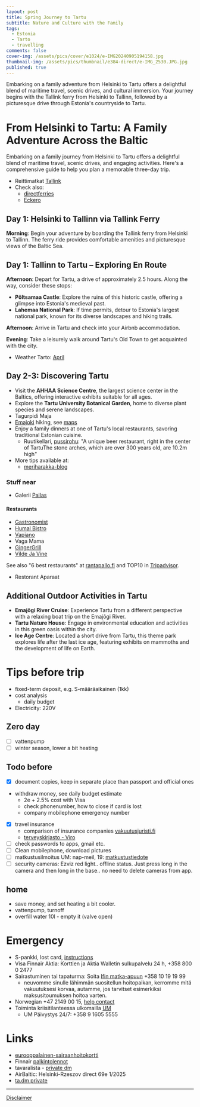 ```yaml
---
layout: post
title: Spring Journey to Tartu
subtitle: Nature and Culture with the Family
tags:
  - Estonia
  - Tarto
  - travelling
comments: false
cover-img: /assets/pics/cover/e1024/e-IMG20240905194158.jpg
thumbnail-img: /assets/pics/thumbnail/e384-direct/e-IMG_2530.JPG.jpg
published: true
---
```


Embarking on a family adventure from Helsinki to Tartu offers a delightful blend of maritime travel, scenic drives, and cultural immersion. Your journey begins with the Tallink ferry from Helsinki to Tallinn, followed by a picturesque drive through Estonia's countryside to Tartu.

# From Helsinki to Tartu: A Family Adventure Across the Baltic

Embarking on a family journey from Helsinki to Tartu offers a delightful blend of maritime travel, scenic drives, and engaging activities. Here's a comprehensive guide to help you plan a memorable three-day trip.

- Reittimatkat [Tallink](https://booking.tallink.com/?voyageType=SHUTTLE&withVehicle=true&from=hel&to=tal&locale=fi&country=FI)
- Check also:
  - [directferries](https://www.directferries.fi/)
  - [Eckero](https://www.eckeroline.fi/matkat/reittimatka)
  
## Day 1: Helsinki to Tallinn via Tallink Ferry

**Morning**: Begin your adventure by boarding the Tallink ferry from Helsinki to Tallinn. The ferry ride provides comfortable amenities and picturesque views of the Baltic Sea.

## Day 1: Tallinn to Tartu – Exploring En Route

**Afternoon**: Depart for Tartu, a drive of approximately 2.5 hours. Along the way, consider these stops:

- **Põltsamaa Castle**: Explore the ruins of this historic castle, offering a glimpse into Estonia's medieval past. 
- **Lahemaa National Park**: If time permits, detour to Estonia's largest national park, known for its diverse landscapes and hiking trails. 

**Afternoon**: Arrive in Tartu and check into your Airbnb accommodation.

**Evening**: Take a leisurely walk around Tartu's Old Town to get acquainted with the city.

- Weather Tarto: [April](https://www.weather25.com/europe/estonia/tartumaa/tartu?page=month&month=April)

## Day 2-3: Discovering Tartu

- Visit the **AHHAA Science Centre**, the largest science center in the Baltics, offering interactive exhibits suitable for all ages.
- Explore the **Tartu University Botanical Garden**, home to diverse plant species and serene landscapes. 
- Tagurpidi Maja
- [Emajoki](https://rmk.ee/en/) hiking, see [maps](https://rmk.ee/en/maps/)
- Enjoy a family dinners at one of Tartu's local restaurants, savoring traditional Estonian cuisine.
  - Ruutikellari, [pussirohu](https://pyss.ee/): "A unique beer restaurant, right in the center of TartuThe stone arches, which are over 300 years old, are 10.2m high"
- More tips available at:
  - [meriharakka-blog](https://meriharakka.net/2021/09/16/tarton-nahtavyydet/)


### Stuff near 

- Galerii [Pallas](https://pallasart.ee/)

#### Restaurants

- [Gastronomist](https://gastronomist.ee/restoran-and-terrass)
- [Humal Bistro](https://humalbistro.ee/en/menu/food/)
- [Vapiano](https://vapiano.ee/en/)
- Vaga Mama
- [GingerGrill](https://gingergrill.ee/en/home/)
- [Vilde Ja Vine](https://vilde.ee/gb/menuu/)

See also "6 best restaurants" at [rantapallo.fi](https://www.rantapallo.fi/ruoka-juomat-viinit/herkuttelijan-tartto-katso-kaupungin-houkuttelevimmat-ravintolat/) and TOP10 in [Tripadvisor](https://www.tripadvisor.com/Restaurants-g274959-Tartu_Tartu_County.html).

- Restorant Aparaat

## Additional Outdoor Activities in Tartu

- **Emajõgi River Cruise**: Experience Tartu from a different perspective with a relaxing boat trip on the Emajõgi River. 
- **Tartu Nature House**: Engage in environmental education and activities in this green oasis within the city. 
- **Ice Age Centre**: Located a short drive from Tartu, this theme park explores life after the last ice age, featuring exhibits on mammoths and the development of life on Earth.

# Tips before trip

- fixed-term deposit, e.g. S-määräaikainen (1kk)
- cost analysis
  - daily budget
- Electricity: 220V

## Zero day

- [ ] vattenpump
- [ ] winter season, lower a bit heating

## Todo before

- [x] document copies, keep in separate place than passport and official ones
- withdraw money, see daily budget estimate
  - 2e + 2.5% cost with Visa
  - check phonenumber, how to close if card is lost
  - company mobilephone emergency number
- [x] travel insurance
  - comparison of insurance companies [vakuutusjuristi.fi](https://www.vakuutusjuristi.fi/mita-matkavakuutuksesta-korvataan-vertailu-2025/)
  - [terveyskirjasto - Viro](https://www.terveyskirjasto.fi/mat01025)
- [ ] check passwords to apps, gmail etc.
- [ ] Clean mobilephone, download pictures
- [ ]  matkustusilmoitus UM: nap-meil, 19: [matkustustiedote](https://um.fi/matkustustiedote/-/c/MA)
- [ ]  security cameras: Ezviz red light.. offline status. Just press long in the camera and then long in the base.. no need to delete cameras from app. 

## home

- save money, and set heating a bit cooler.
- vattenpump, turnoff
- overfill water 10l - empty it (valve open)

# Emergency

- S-pankki, lost card, [instructions](https://www.s-pankki.fi/fi/asiakaspalvelu/ukk/kysymykset/kortit/miten-toimin-jos-korttini-katoaa/)
- Visa Finnair Aktia: Korttien ja Aktia Walletin sulkupalvelu 24 h, +358 800 0 2477 
- Sairastuminen tai tapaturma: Soita [Ifin matka-apuun](https://www.if.fi/henkiloasiakkaat/vahingot/henkilo/matkustaja#matka-apu) +358 10 19 19 99
  - neuvomme sinulle lähimmän suositellun hoitopaikan, kerromme mitä vakuutuksesi korvaa, autamme, jos tarvitset esimerkiksi maksusitoumuksen hoitoa varten.
- Norwegian  +47 2149 00 15, [help contact](https://www.norwegian.com/en/help-contact/)
- Toiminta kriisitilanteessa ulkomailla [UM](https://um.fi/toiminta-kriisitilanteessa-ulkomailla)
  - UM Päivystys 24/7: +358 9 1605 5555

# Links

- [eurooppalainen-sairaanhoitokortti](https://www.kela.fi/eurooppalainen-sairaanhoitokortti)
- Finnair [palkintolennot](https://www.finnair.com/fi-fi/finnair-plus/ker%C3%A4%C3%A4-ja-k%C3%A4yt%C3%A4-avioksia/k%C3%A4yt%C3%A4-avioksia-finnairin-lentopalkintoihin)
- tavaralista - [private dm](https://docs.google.com/spreadsheets/d/19BkGyPCeYUFju6qmrPmDd3s-zcD2MNX5jRguvoorb1c/edit?gid=687918509#gid=687918509)
- AirBaltic: Helsinki-Rzeszov direct 69e 1/2025
- [ta.dm private](https://docs.google.com/document/d/1T16UcyLhDj7sKD5XzPfAMBlVPDZ5JrPKEQc6hTa3Uj4/edit?usp=sharing)

---

[Disclaimer](https://talonendm.github.io/disclaimer)

